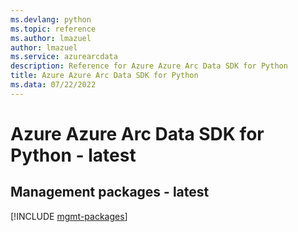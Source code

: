 ```yaml
---
ms.devlang: python
ms.topic: reference
ms.author: lmazuel
author: lmazuel
ms.service: azurearcdata
description: Reference for Azure Azure Arc Data SDK for Python
title: Azure Azure Arc Data SDK for Python
ms.data: 07/22/2022
---
```

# Azure Azure Arc Data SDK for Python - latest

## Management packages - latest
[!INCLUDE [mgmt-packages](azure-arc-data-mgmt-index.md)]
